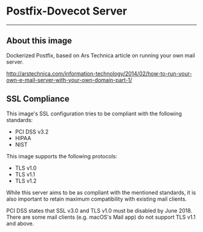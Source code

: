 # Postfix-Dovecot Server

* * *

## About this image

Dockerized Postfix, based on Ars Technica article on running your own mail server.

http://arstechnica.com/information-technology/2014/02/how-to-run-your-own-e-mail-server-with-your-own-domain-part-1/

## SSL Compliance

This image's SSL configuration tries to be compliant with the following
standards:

* PCI DSS v3.2
* HIPAA
* NIST

This image supports the following protocols:

* TLS v1.0
* TLS v1.1
* TLS v1.2

While this server aims to be as compliant with the mentioned standards, it is
also important to retain maximum compatibility with existing mail clients.

PCI DSS states that SSL v3.0 and TLS v1.0 must be disabled by June 2018.
There are some mail clients (e.g. macOS's Mail app) do not support TLS v1.1 and
above.
